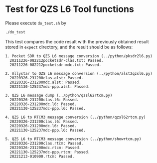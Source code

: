 # Test for QZS L6 Tool functions

Please execute ``do_test.sh`` by
```bash
./do_test
```

This test compares the code result with the previously obtained result stored in ``expect`` directory, and the result should be as follows:

```
1. Pocket SDR to QZS L6 message conversion (../python/pksdr2l6.py)
  20211226-082212pocketsdr-clas.txt: Passed.
  20211226-082212pocketsdr-mdc.txt: Passed.

2. Allystar to QZS L6 message conversion (../python/alst2qzsl6.py)
  20220326-231200clas.alst: Passed.
  20220326-231200mdc.alst: Passed.
  20221130-125237mdc-ppp.alst: Passed.

3. QZS L6 message dump (../python/qzsl62rtcm.py)
  20220326-231200clas.l6: Passed.
  20220326-231200mdc.l6: Passed.
  20221130-125237mdc-ppp.l6: Passed.

4. QZS L6 to RTCM3 message conversion (../python/qzsl62rtcm.py)
  20220326-231200clas.l6: Passed.
  20220326-231200mdc.l6: Passed.
  20221130-125237mdc-ppp.l6: Passed.

5. QZS L6 to RTCM3 message conversion (../python/showrtcm.py)
  20220326-231200clas.rtcm: Passed.
  20220326-231200mdc.rtcm: Passed.
  20221130-125237mdc-ppp.rtcm: Passed.
  20221213-010900.rtcm: Passed.
```

